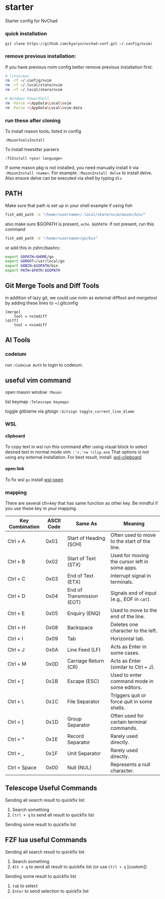 # starter
Starter config for NvChad

### quick installation


`git clone https://github.com/kyoryo/nvchad-conf.git ~/.config/nvim/`

### remove previous installation:
If you have previous nvim config better remove previous installation first:
```bash
# linux/mac
rm -rf ~/.config/nvim
rm -rf ~/.local/state/nvim
rm -rf ~/.local/share/nvim

# Windows PowerShell
rm -Force ~\AppData\Local\nvim
rm -Force ~\AppData\Local\nvim-data

```

### run these after cloning
To install mason tools, listed in config
```vim
:MasonToolsInstall
```

To install treesitter parsers
```vim
:TSInstall <your language>
```

If some mason pkg is not installed, you need manually install it via `:MasonInstall <name>`.
For example:
`:MasonInstall delve` to install delve.
Also ensure delve can be executed via shell by typing `dlv`

## PATH
Make sure that path is set up in your shell
example if using fish

```bash
fish_add_path -U "/home/<username>/.local/share/nvim/mason/bin/"
```

also make sure $GOPATH is present, `echo $GOPATH`.
if not present, run this command
```bash
fish_add_path -U "/home/<username>/go/bin"
```
or add this in zshrc/bashrc:
```bash
export GOPATH=$HOME/go
export GOROOT=/usr/local/go
export GOBIN=$GOPATH/bin
export PATH=$PATH:$GOPATH
```

## Git Merge Tools and Diff Tools
in addition of lazy git, we could use nvim as external difftool and mergetool by adding these lines to ~/.gitconfig

```
[merge]
    tool = nvimdiff
[diff]
    tool = nvimdiff
```

## AI Tools
### codeium
run `:Codeium Auth` to login to codeium.

## useful vim command
open mason window
`:Mason`

list keymap
`:Telescope keymaps`

toggle gitblame via gitsign
`:Gitsign toggle_current_line_blame`

### WSL
#### clipboard
To copy text in wsl run this command after using visual block to select desired text in normal mode vim:
`:'<,'>w !clip.exe`
That options is not using any external installation.
For best result, install:
 [wsl-clipboard](https://github.com/memoryInject/wsl-clipboard)

#### open link
To fix wsl `gx` install [wsl-open](https://github.com/4U6U57/wsl-open)

### mapping

There are several ctl+key that has same function as other key. Be mindful if you use these key in your mapping.

| **Key Combination** | **ASCII Code** | **Same As**                  | **Meaning**                                  |
|----------------------|----------------|------------------------------|----------------------------------------------|
| Ctrl + A            | 0x01           | Start of Heading (SOH)       | Often used to move to the start of the line. |
| Ctrl + B            | 0x02           | Start of Text (STX)          | Used for moving the cursor left in some apps.|
| Ctrl + C            | 0x03           | End of Text (ETX)            | Interrupt signal in terminals.              |
| Ctrl + D            | 0x04           | End of Transmission (EOT)    | Signals end of input (e.g., EOF in `cat`).  |
| Ctrl + E            | 0x05           | Enquiry (ENQ)                | Used to move to the end of the line.        |
| Ctrl + H            | 0x08           | Backspace                    | Deletes one character to the left.          |
| Ctrl + I            | 0x09           | Tab                          | Horizontal tab.                             |
| Ctrl + J            | 0x0A           | Line Feed (LF)               | Acts as Enter in some cases.                |
| Ctrl + M            | 0x0D           | Carriage Return (CR)         | Acts as Enter (similar to Ctrl + J).        |
| Ctrl + [            | 0x1B           | Escape (ESC)                 | Used to enter command mode in some editors. |
| Ctrl + \            | 0x1C           | File Separator               | Triggers quit or force quit in some shells. |
| Ctrl + ]            | 0x1D           | Group Separator              | Often used for certain terminal commands.   |
| Ctrl + ^            | 0x1E           | Record Separator             | Rarely used directly.                       |
| Ctrl + _            | 0x1F           | Unit Separator               | Rarely used directly.                       |
| Ctrl + Space        | 0x00           | Null (NUL)                   | Represents a null character.                |


## Telescope Useful Commands
Sending all search result to quickfix list
1. Search something
2. `Ctrl + q` to send all result to quickfix list

Sending some result to quickfix list

## FZF lua useful Commands

Sending all search result to quickfix list
1. Search something
2. `Alt + q` to send all result to quickfix list (or use `Ctrl + q` [custom])

Sending some result to quickfix list
1. `tab` to select
2. `Enter` to send selection to quickfix list

